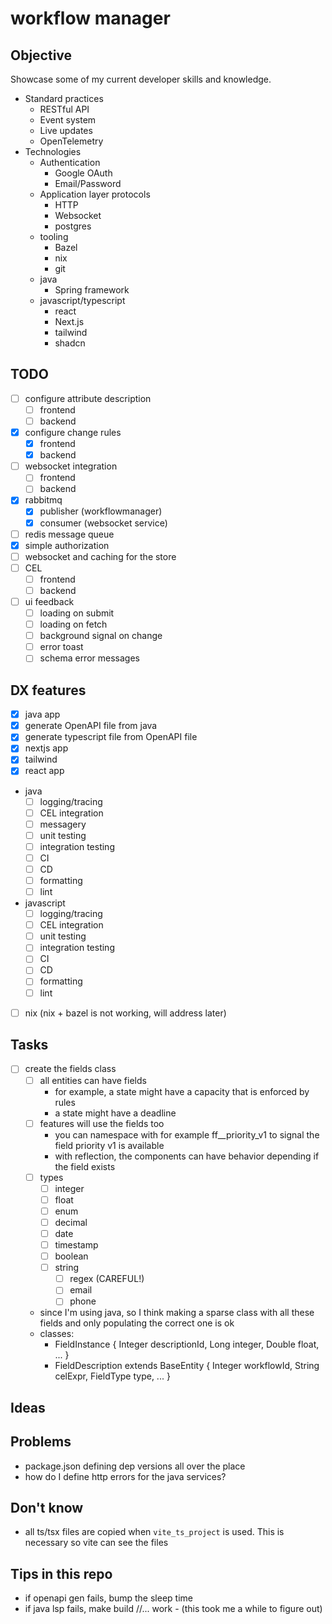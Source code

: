 # workflow manager

## Objective

Showcase some of my current developer skills and knowledge.
- Standard practices
    - RESTful API
    - Event system
    - Live updates
    - OpenTelemetry
- Technologies
    - Authentication
        - Google OAuth
        - Email/Password
    - Application layer protocols
        - HTTP
        - Websocket
        - postgres
    - tooling
        - Bazel
        - nix
        - git
    - java 
        - Spring framework
    - javascript/typescript
        - react
        - Next.js
        - tailwind
        - shadcn

## TODO
- [ ] configure attribute description
    - [ ] frontend
    - [ ] backend
- [x] configure change rules
    - [x] frontend
    - [x] backend
- [ ] websocket integration
    - [ ] frontend
    - [ ] backend
- [x] rabbitmq
    - [x] publisher (workflowmanager)
    - [x] consumer (websocket service)
- [ ] redis message queue
- [x] simple authorization
- [ ] websocket and caching for the store
- [ ] CEL
    - [ ] frontend
    - [ ] backend
- [ ] ui feedback
    - [ ] loading on submit
    - [ ] loading on fetch
    - [ ] background signal on change
    - [ ] error toast
    - [ ] schema error messages

## DX features
- [x] java app
- [x] generate OpenAPI file from java
- [x] generate typescript file from OpenAPI file
- [x] nextjs app
- [x] tailwind
- [x] react app
- java
    - [ ] logging/tracing
    - [ ] CEL integration
    - [ ] messagery
    - [ ] unit testing
    - [ ] integration testing
    - [ ] CI
    - [ ] CD
    - [ ] formatting
    - [ ] lint
- javascript
    - [ ] logging/tracing
    - [ ] CEL integration
    - [ ] unit testing
    - [ ] integration testing
    - [ ] CI
    - [ ] CD
    - [ ] formatting
    - [ ] lint
- [ ] nix (nix + bazel is not working, will address later)

## Tasks
- [ ] create the fields class
    - [ ] all entities can have fields
        - for example, a state might have a capacity that is enforced by rules
        - a state might have a deadline
    - [ ] features will use the fields too
        - you can namespace with for example ff__priority_v1 to signal the field priority v1 is available
        - with reflection, the components can have behavior depending if the field exists
    - [ ] types
        - [ ] integer
        - [ ] float
        - [ ] enum
        - [ ] decimal
        - [ ] date
        - [ ] timestamp
        - [ ] boolean
        - [ ] string
            - [ ] regex (CAREFUL!)
            - [ ] email
            - [ ] phone
    - since I'm using java, so I think making a sparse class with all these fields and only populating the correct one is ok
    - classes: 
        - FieldInstance { Integer descriptionId, Long integer, Double float, ... }
        - FieldDescription extends BaseEntity { Integer workflowId, String celExpr, FieldType type, ... }

## Ideas

## Problems
- package.json defining dep versions all over the place
- how do I define http errors for the java services?

## Don't know
- all ts/tsx files are copied when `vite_ts_project` is used. This is necessary so vite can see the files

## Tips in this repo
- if openapi gen fails, bump the sleep time
- if java lsp fails, make build //... work - (this took me a while to figure out)
